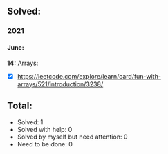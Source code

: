 ## Solved:

### 2021

#### June:

**14:**
Arrays:

- [x] https://leetcode.com/explore/learn/card/fun-with-arrays/521/introduction/3238/

## Total:

- Solved: 1
- Solved with help: 0
- Solved by myself but need attention: 0
- Need to be done: 0
